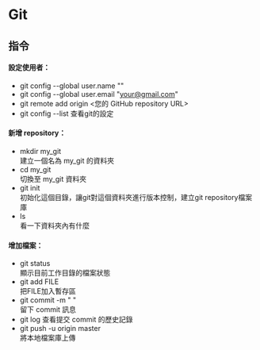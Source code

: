 ﻿# Git

## 指令
#### 設定使用者：
* git config --global user.name "<Your Name>"
* git config --global user.email "<your@gmail.com>"
* git remote add origin <您的 GitHub repository URL>   
* git config --list   查看git的設定

#### 新增 repository：
* mkdir my_git  
  建立一個名為 my_git 的資料夾
* cd my_git     
  切換至 my_git 資料夾
* git init      
  初始化這個目錄，讓git對這個資料夾進行版本控制，建立git repository檔案庫
* ls           
  看一下資料夾內有什麼

#### 增加檔案：
* git status          
  顯示目前工作目錄的檔案狀態
* git add FILE   
  把FILE加入暫存區
* git commit -m " "  
  留下 commit 訊息
* git log 
  查看提交 commit 的歷史記錄
* git push -u origin master    
  將本地檔案庫上傳 